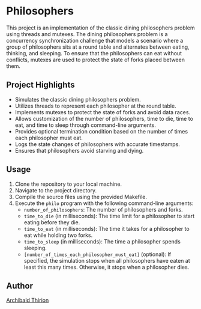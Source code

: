# Philosophers

This project is an implementation of the classic dining philosophers problem using threads and mutexes. The dining philosophers problem is a concurrency synchronization challenge that models a scenario where a group of philosophers sits at a round table and alternates between eating, thinking, and sleeping. To ensure that the philosophers can eat without conflicts, mutexes are used to protect the state of forks placed between them.

## Project Highlights
- Simulates the classic dining philosophers problem.
- Utilizes threads to represent each philosopher at the round table.
- Implements mutexes to protect the state of forks and avoid data races.
- Allows customization of the number of philosophers, time to die, time to eat, and time to sleep through command-line arguments.
- Provides optional termination condition based on the number of times each philosopher must eat.
- Logs the state changes of philosophers with accurate timestamps.
- Ensures that philosophers avoid starving and dying.

## Usage
1. Clone the repository to your local machine.
2. Navigate to the project directory.
3. Compile the source files using the provided Makefile.
4. Execute the `philo` program with the following command-line arguments:
    - `number_of_philosophers`: The number of philosophers and forks.
    - `time_to_die` (in milliseconds): The time limit for a philosopher to start eating before they die.
    - `time_to_eat` (in milliseconds): The time it takes for a philosopher to eat while holding two forks.
    - `time_to_sleep` (in milliseconds): The time a philosopher spends sleeping.
    - `[number_of_times_each_philosopher_must_eat]` (optional): If specified, the simulation stops when all philosophers have eaten at least this many times. Otherwise, it stops when a philosopher dies.

## Author
[Archibald Thirion](https://github.com/Archips)
